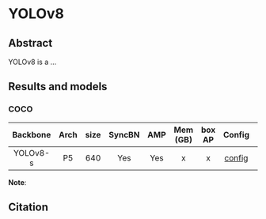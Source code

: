 # YOLOv8

<!-- [ALGORITHM] -->

## Abstract

YOLOv8 is a ...

## Results and models

### COCO

| Backbone | Arch | size | SyncBN | AMP | Mem (GB) | box AP |                                                    Config                                                    |        Download        |
| :------: | :--: | :--: | :----: | :-: | :------: | :----: | :----------------------------------------------------------------------------------------------------------: | :--------------------: |
| YOLOv8-s |  P5  | 640  |  Yes   | Yes |    x     |   x    | [config](https://github.com/open-mmlab/mmyolo/tree/master/configs/yolov8/yolov8_s_syncbn_8xb16-500e_coco.py) | [model](x) \| [log](x) |

**Note**:

## Citation

```latex

```
